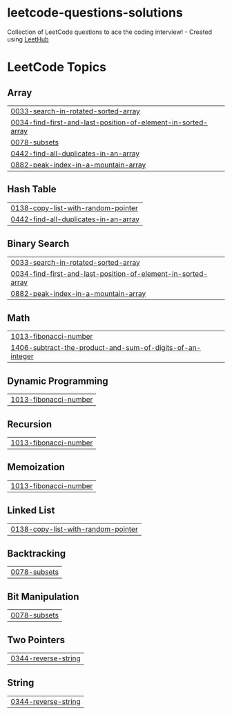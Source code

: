 # leetcode-questions-solutions
Collection of LeetCode questions to ace the coding interview! - Created using [LeetHub](https://github.com/QasimWani/LeetHub)

<!---LeetCode Topics Start-->
# LeetCode Topics
## Array
|  |
| ------- |
| [0033-search-in-rotated-sorted-array](https://github.com/yashyc7/Leetcode-solutions/tree/master/0033-search-in-rotated-sorted-array) |
| [0034-find-first-and-last-position-of-element-in-sorted-array](https://github.com/yashyc7/Leetcode-solutions/tree/master/0034-find-first-and-last-position-of-element-in-sorted-array) |
| [0078-subsets](https://github.com/yashyc7/Leetcode-solutions/tree/master/0078-subsets) |
| [0442-find-all-duplicates-in-an-array](https://github.com/yashyc7/Leetcode-solutions/tree/master/0442-find-all-duplicates-in-an-array) |
| [0882-peak-index-in-a-mountain-array](https://github.com/yashyc7/Leetcode-solutions/tree/master/0882-peak-index-in-a-mountain-array) |
## Hash Table
|  |
| ------- |
| [0138-copy-list-with-random-pointer](https://github.com/yashyc7/Leetcode-solutions/tree/master/0138-copy-list-with-random-pointer) |
| [0442-find-all-duplicates-in-an-array](https://github.com/yashyc7/Leetcode-solutions/tree/master/0442-find-all-duplicates-in-an-array) |
## Binary Search
|  |
| ------- |
| [0033-search-in-rotated-sorted-array](https://github.com/yashyc7/Leetcode-solutions/tree/master/0033-search-in-rotated-sorted-array) |
| [0034-find-first-and-last-position-of-element-in-sorted-array](https://github.com/yashyc7/Leetcode-solutions/tree/master/0034-find-first-and-last-position-of-element-in-sorted-array) |
| [0882-peak-index-in-a-mountain-array](https://github.com/yashyc7/Leetcode-solutions/tree/master/0882-peak-index-in-a-mountain-array) |
## Math
|  |
| ------- |
| [1013-fibonacci-number](https://github.com/yashyc7/Leetcode-solutions/tree/master/1013-fibonacci-number) |
| [1406-subtract-the-product-and-sum-of-digits-of-an-integer](https://github.com/yashyc7/Leetcode-solutions/tree/master/1406-subtract-the-product-and-sum-of-digits-of-an-integer) |
## Dynamic Programming
|  |
| ------- |
| [1013-fibonacci-number](https://github.com/yashyc7/Leetcode-solutions/tree/master/1013-fibonacci-number) |
## Recursion
|  |
| ------- |
| [1013-fibonacci-number](https://github.com/yashyc7/Leetcode-solutions/tree/master/1013-fibonacci-number) |
## Memoization
|  |
| ------- |
| [1013-fibonacci-number](https://github.com/yashyc7/Leetcode-solutions/tree/master/1013-fibonacci-number) |
## Linked List
|  |
| ------- |
| [0138-copy-list-with-random-pointer](https://github.com/yashyc7/Leetcode-solutions/tree/master/0138-copy-list-with-random-pointer) |
## Backtracking
|  |
| ------- |
| [0078-subsets](https://github.com/yashyc7/Leetcode-solutions/tree/master/0078-subsets) |
## Bit Manipulation
|  |
| ------- |
| [0078-subsets](https://github.com/yashyc7/Leetcode-solutions/tree/master/0078-subsets) |
## Two Pointers
|  |
| ------- |
| [0344-reverse-string](https://github.com/yashyc7/Leetcode-solutions/tree/master/0344-reverse-string) |
## String
|  |
| ------- |
| [0344-reverse-string](https://github.com/yashyc7/Leetcode-solutions/tree/master/0344-reverse-string) |
<!---LeetCode Topics End-->